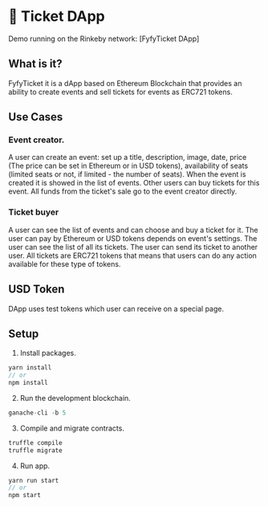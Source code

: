 # 🎫 Ticket DApp

Demo running on the Rinkeby network: [FyfyTicket DApp]

## What is it?
FyfyTicket it is a dApp based on Ethereum Blockchain that provides an ability to create events and sell tickets for events as ERC721 tokens.

## Use Cases

### Event creator.
A user can create an event: set up a title, description, image, date, price (The price can be set in Ethereum or in USD tokens), availability of seats (limited seats or not, if limited - the number of seats). When the event is created it is showed in the list of events. Other users can buy tickets for this event. All funds from the ticket's sale go to the event creator directly.

### Ticket buyer
A user can see the list of events and can choose and buy a ticket for it. The user can pay by Ethereum or USD tokens depends on event's settings. The user can see the list of all its tickets. The user can send its ticket to another user. All tickets are ERC721 tokens that means that users can do any action available for these type of tokens.

## USD Token
DApp uses test tokens which user can receive on a special page.

## Setup

1. Install packages.
```javascript
yarn install
// or
npm install
```

2. Run the development blockchain.
```javascript
ganache-cli -b 5
```

3. Compile and migrate contracts.
```javascript
truffle compile
truffle migrate
```

4. Run app.
```javascript
yarn run start
// or
npm start
```
